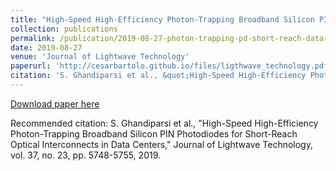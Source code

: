 ```yaml
---
title: "High-Speed High-Efficiency Photon-Trapping Broadband Silicon PIN Photodiodes for Short-Reach Optical Interconnects in Data Centers"
collection: publications
permalink: /publication/2019-08-27-photon-trapping-pd-short-reach-data-center
date: 2019-08-27
venue: 'Journal of Lightwave Technology'
paperurl: 'http://cesarbartolo.github.io/files/ligthwave_technology.pdf'
citation: 'S. Ghandiparsi et al., &quot;High-Speed High-Efficiency Photon-Trapping Broadband Silicon PIN Photodiodes for Short-Reach Optical Interconnects in Data Centers,&quot; Journal of Lightwave Technology, vol. 37, no. 23, pp. 5748-5755, 2019.'
---
```

[Download paper here](http://cesarbartolo.github.io/files/ligthwave_technology.pdf)

Recommended citation: S. Ghandiparsi et al., "High-Speed High-Efficiency Photon-Trapping Broadband Silicon PIN Photodiodes for Short-Reach Optical Interconnects in Data Centers," Journal of Lightwave Technology, vol. 37, no. 23, pp. 5748-5755, 2019.